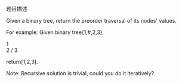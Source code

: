 题目描述

Given a binary tree, return the preorder traversal of its nodes' values.

For example:
Given binary tree{1,#,2,3},

   1
    \
     2
    /
   3

return[1,2,3].

Note: Recursive solution is trivial, could you do it iteratively?
